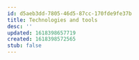 ```yaml
---
id: d5aeb3dd-7805-46d5-87cc-170fde9fe37b
title: Technologies and tools
desc: ''
updated: 1618398657719
created: 1618398572565
stub: false
---
```


